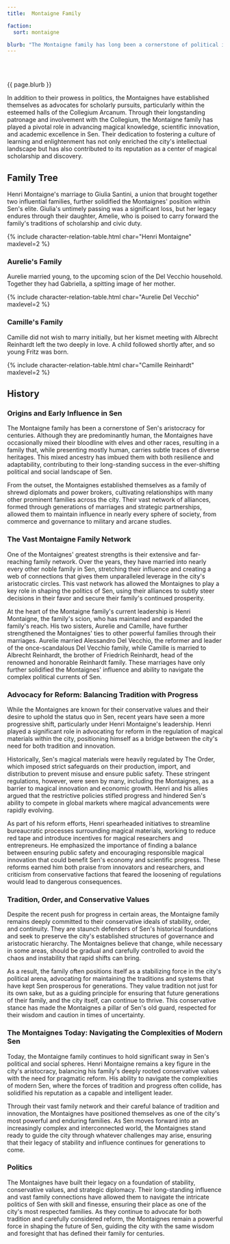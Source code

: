 ```yaml
---
title:  Montaigne Family

faction: 
  sort: montaigne

blurb: "The Montaigne family has long been a cornerstone of political influence and intellectual discourse within the city of Sen. Closely aligned with the Collegium Arcanum, the Montaignes are advocates for scholarly pursuits and magical research. They have a significant presence in the Collegium, and their history is steeped in generations of civic leadership."
---
```


<h1 id="overview" style="visibility: hidden; margin: 0px; padding: 0px;">Overview</h1>

{{ page.blurb }}

<!--more-->

In addition to their prowess in politics, the Montaignes have established themselves as advocates for scholarly pursuits, particularly within the esteemed halls of the Collegium Arcanum. Through their longstanding patronage and involvement with the Collegium, the Montaigne family has played a pivotal role in advancing magical knowledge, scientific innovation, and academic excellence in Sen. Their dedication to fostering a culture of learning and enlightenment has not only enriched the city's intellectual landscape but has also contributed to its reputation as a center of magical scholarship and discovery.

## Family Tree
Henri Montaigne's marriage to Giulia Santini, a union that brought together two influential families, further solidified the Montaignes' position within Sen's elite. Giulia's untimely passing was a significant loss, but her legacy endures through their daughter, Amelie, who is poised to carry forward the family's traditions of scholarship and civic duty.

{% include character-relation-table.html char="Henri Montaigne" maxlevel=2 %}

### Aurelie's Family 
Aurelie married young, to the upcoming scion of the Del Vecchio household. Together they had Gabriella, a spitting image of her mother. 

{% include character-relation-table.html char="Aurelie Del Vecchio" maxlevel=2 %}

### Camille's Family 
Camille did not wish to marry initially, but her kismet meeting with Albrecht Reinhardt left the two deeply in love. A child followed shortly after, and so young Fritz was born.

{% include character-relation-table.html char="Camille Reinhardt" maxlevel=2 %}

## History

### Origins and Early Influence in Sen
The Montaigne family has been a cornerstone of Sen's aristocracy for centuries. Although they are predominantly human, the Montaignes have occasionally mixed their bloodline with elves and other races, resulting in a family that, while presenting mostly human, carries subtle traces of diverse heritages. This mixed ancestry has imbued them with both resilience and adaptability, contributing to their long-standing success in the ever-shifting political and social landscape of Sen.

From the outset, the Montaignes established themselves as a family of shrewd diplomats and power brokers, cultivating relationships with many other prominent families across the city. Their vast network of alliances, formed through generations of marriages and strategic partnerships, allowed them to maintain influence in nearly every sphere of society, from commerce and governance to military and arcane studies.

### The Vast Montaigne Family Network
One of the Montaignes' greatest strengths is their extensive and far-reaching family network. Over the years, they have married into nearly every other noble family in Sen, stretching their influence and creating a web of connections that gives them unparalleled leverage in the city's aristocratic circles. This vast network has allowed the Montaignes to play a key role in shaping the politics of Sen, using their alliances to subtly steer decisions in their favor and secure their family's continued prosperity.

At the heart of the Montaigne family's current leadership is Henri Montaigne, the family's scion, who has maintained and expanded the family's reach. His two sisters, Aurelie and Camille, have further strengthened the Montaignes' ties to other powerful families through their marriages. Aurelie married Alessandro Del Vecchio, the reformer and leader of the once-scandalous Del Vecchio family, while Camille is married to Albrecht Reinhardt, the brother of Friedrich Reinhardt, head of the renowned and honorable Reinhardt family. These marriages have only further solidified the Montaignes' influence and ability to navigate the complex political currents of Sen.

### Advocacy for Reform: Balancing Tradition with Progress
While the Montaignes are known for their conservative values and their desire to uphold the status quo in Sen, recent years have seen a more progressive shift, particularly under Henri Montaigne's leadership. Henri played a significant role in advocating for reform in the regulation of magical materials within the city, positioning himself as a bridge between the city's need for both tradition and innovation.

Historically, Sen's magical materials were heavily regulated by The Order, which imposed strict safeguards on their production, import, and distribution to prevent misuse and ensure public safety. These stringent regulations, however, were seen by many, including the Montaignes, as a barrier to magical innovation and economic growth. Henri and his allies argued that the restrictive policies stifled progress and hindered Sen's ability to compete in global markets where magical advancements were rapidly evolving.

As part of his reform efforts, Henri spearheaded initiatives to streamline bureaucratic processes surrounding magical materials, working to reduce red tape and introduce incentives for magical researchers and entrepreneurs. He emphasized the importance of finding a balance between ensuring public safety and encouraging responsible magical innovation that could benefit Sen's economy and scientific progress. These reforms earned him both praise from innovators and researchers, and criticism from conservative factions that feared the loosening of regulations would lead to dangerous consequences.

### Tradition, Order, and Conservative Values
Despite the recent push for progress in certain areas, the Montaigne family remains deeply committed to their conservative ideals of stability, order, and continuity. They are staunch defenders of Sen's historical foundations and seek to preserve the city's established structures of governance and aristocratic hierarchy. The Montaignes believe that change, while necessary in some areas, should be gradual and carefully controlled to avoid the chaos and instability that rapid shifts can bring.

As a result, the family often positions itself as a stabilizing force in the city's political arena, advocating for maintaining the traditions and systems that have kept Sen prosperous for generations. They value tradition not just for its own sake, but as a guiding principle for ensuring that future generations of their family, and the city itself, can continue to thrive. This conservative stance has made the Montaignes a pillar of Sen's old guard, respected for their wisdom and caution in times of uncertainty.

### The Montaignes Today: Navigating the Complexities of Modern Sen
Today, the Montaigne family continues to hold significant sway in Sen's political and social spheres. Henri Montaigne remains a key figure in the city's aristocracy, balancing his family's deeply rooted conservative values with the need for pragmatic reform. His ability to navigate the complexities of modern Sen, where the forces of tradition and progress often collide, has solidified his reputation as a capable and intelligent leader.

Through their vast family network and their careful balance of tradition and innovation, the Montaignes have positioned themselves as one of the city's most powerful and enduring families. As Sen moves forward into an increasingly complex and interconnected world, the Montaignes stand ready to guide the city through whatever challenges may arise, ensuring that their legacy of stability and influence continues for generations to come.

### Politics
The Montaignes have built their legacy on a foundation of stability, conservative values, and strategic diplomacy. Their long-standing influence and vast family connections have allowed them to navigate the intricate politics of Sen with skill and finesse, ensuring their place as one of the city's most respected families. As they continue to advocate for both tradition and carefully considered reform, the Montaignes remain a powerful force in shaping the future of Sen, guiding the city with the same wisdom and foresight that has defined their family for centuries.